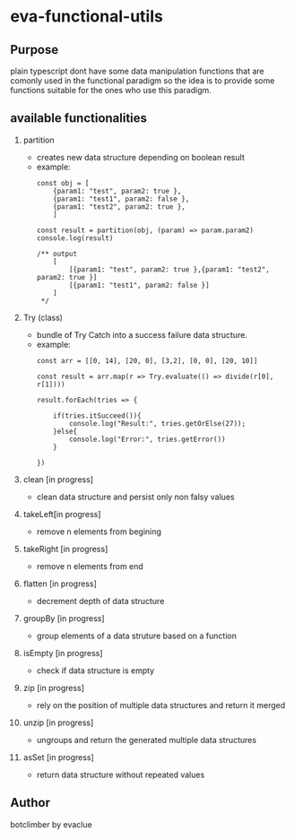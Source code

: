 # eva-functional-utils

## Purpose
plain typescript dont have some data manipulation functions that are comonly used in the functional paradigm so the idea is to provide some functions suitable for the ones who use this paradigm.

## available functionalities
1. partition
    - creates new data structure depending on boolean result
    - example:
        ```
        const obj = [
            {param1: "test", param2: true },
            {param1: "test1", param2: false },
            {param1: "test2", param2: true },
            ]

        const result = partition(obj, (param) => param.param2)
        console.log(result)
        
        /** output
            [
                [{param1: "test", param2: true },{param1: "test2", param2: true }]
                [{param1: "test1", param2: false }]
            ]
         */
        ```

2. Try (class)
    - bundle of Try Catch into a success failure data structure.
    - example:
        ```
        const arr = [[0, 14], [20, 0], [3,2], [0, 0], [20, 10]]

        const result = arr.map(r => Try.evaluate(() => divide(r[0], r[1])))

        result.forEach(tries => {

            if(tries.itSucceed()){
                console.log("Result:", tries.getOrElse(27));
            }else{
                console.log("Error:", tries.getError())
            }

        })
        ```

3. clean [in progress]  
    - clean data structure and persist only non falsy values

4. takeLeft[in progress]
    - remove n elements from begining

5. takeRight [in progress]
    - remove n elements from end    

6. flatten [in progress]
    - decrement depth of data structure

7. groupBy [in progress]
    - group elements of a data struture based on a function

8. isEmpty [in progress]
    - check if data structure is empty

9. zip [in progress]
    - rely on the position of multiple data structures and return it merged

10. unzip [in progress]
    - ungroups and return the generated multiple data structures

11. asSet [in progress]
    - return data structure without repeated values

## Author
botclimber by evaclue